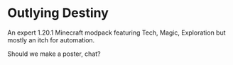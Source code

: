 # Outlying Destiny
An expert 1.20.1 Minecraft modpack featuring Tech, Magic, Exploration but mostly an itch for automation.

Should we make a poster, chat?

